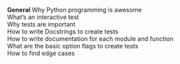 **General**
Why Python programming is awesome  
What’s an interactive test  
Why tests are important  
How to write Docstrings to create tests  
How to write documentation for each module and function  
What are the basic option flags to create tests  
How to find edge cases  
